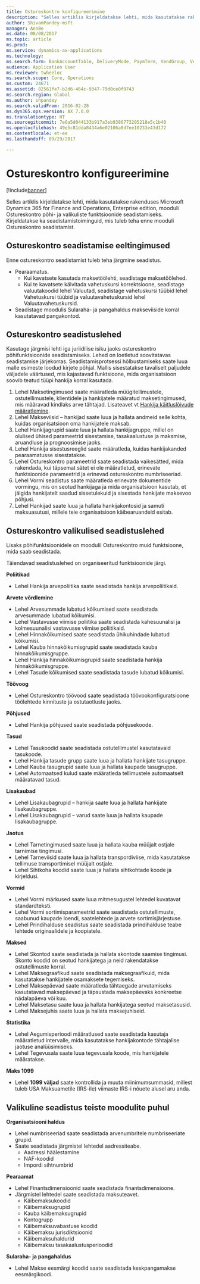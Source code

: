 ```yaml
---
title: Ostureskontro konfigureerimine
description: "Selles artiklis kirjeldatakse lehti, mida kasutatakse rakenduses Microsoft Dynamics 365 for Finance and Operations, Enterprise edition, mooduli Ostureskontro põhi- ja valikuliste funktsioonide seadistamiseks. Kirjeldatakse ka seadistamistoiminguid, mis tuleb teha enne mooduli Ostureskontro seadistamist."
author: ShivamPandey-msft
manager: AnnBe
ms.date: 08/08/2017
ms.topic: article
ms.prod: 
ms.service: dynamics-ax-applications
ms.technology: 
ms.search.form: BankAccountTable, DeliveryMode, PaymTerm, VendGroup, VendParameters, VendPaymMode, VendTable
audience: Application User
ms.reviewer: twheeloc
ms.search.scope: Core, Operations
ms.custom: 24671
ms.assetid: 82561fe7-b2d6-464c-9347-79d0ce0f9743
ms.search.region: Global
ms.author: shpandey
ms.search.validFrom: 2016-02-28
ms.dyn365.ops.version: AX 7.0.0
ms.translationtype: HT
ms.sourcegitcommit: 7e0a5d044133b917a3eb9386773205218e5c1b40
ms.openlocfilehash: 49e5c81dda8434a6e02106a8d7ee10233e43d172
ms.contentlocale: et-ee
ms.lasthandoff: 09/29/2017

---
```


# <a name="configure-accounts-payable"></a>Ostureskontro konfigureerimine

[!include[banner](../includes/banner.md)]


Selles artiklis kirjeldatakse lehti, mida kasutatakse rakenduses Microsoft Dynamics 365 for Finance and Operations, Enterprise edition, mooduli Ostureskontro põhi- ja valikuliste funktsioonide seadistamiseks. Kirjeldatakse ka seadistamistoiminguid, mis tuleb teha enne mooduli Ostureskontro seadistamist.

<a name="prerequisites-for-accounts-payable-setup"></a>Ostureskontro seadistamise eeltingimused
----------------------------------------

Enne ostureskontro seadistamist tuleb teha järgmine seadistus.

-   Pearaamatus.
    -   Kui kavatsete kasutada maksetöölehti, seadistage maksetöölehed.
    -   Kui te kavatsete käivitada vahetuskursi korrektsioone, seadistage valuutakoodid lehel Valuutad, seadistage vahetuskursi tüübid lehel Vahetuskursi tüübid ja valuutavahetuskursid lehel Valuutavahetuskursid.
-   Seadistage moodulis Sularaha- ja pangahaldus makseviiside korral kasutatavad pangakontod.

## <a name="setup-pages-for-accounts-payable"></a>Ostureskontro seadistuslehed

Kasutage järgmisi lehti iga juriidilise isiku jaoks ostureskontro põhifunktsioonide seadistamiseks. Lehed on loetletud soovitatavas seadistamise järjekorras. Seadistamisprotsessi hõlbustamiseks saate luua malle esimeste loodud kirjete põhjal. Mallis sisestatakse tavaliselt paljudele väljadele väärtused, mis kajastavad funktsioone, mida organisatsioon soovib teatud tüüpi hankija korral kasutada.
1.  Lehel Maksetingimused saate määratleda müügitellimustele, ostutellimustele, klientidele ja hankijatele määratud maksetingimused, mis määravad kindlaks arve tähtajad. Lisateavet vt [Hankija käitluslõivude määratlemine](tasks/define-vendor-payment-fees.md).
2.  Lehel Makseviisid – hankijad saate luua ja hallata andmeid selle kohta, kuidas organisatsioon oma hankijatele maksab.
3.  Lehel Hankijagrupid saate luua ja hallata hankijagruppe, millel on olulised ühised parameetrid sisestamise, tasakaalustuse ja maksmise, aruandluse ja prognoosimise jaoks.
4.  Lehel Hankija sisestusreeglid saate määratleda, kuidas hankijakanded pearaamatusse sisestatakse.
5.  Lehel Ostureskontro parameetrid saate seadistada vaikesätted, mida rakendada, kui täpsemat sätet ei ole määratletud, erinevate funktsioonide parameetrid ja erinevad ostureskontro numbriseeriad.
6.  Lehel Vormi seadistus saate määratleda erinevate dokumentide vormingu, mis on seotud hankijaga ja mida organisatsioon kasutab, et jälgida hankijatelt saadud sissetulekuid ja sisestada hankijate maksevoo põhjusi.
7.  Lehel Hankijad saate luua ja hallata hankijakontosid ja samuti maksuasutusi, millele teie organisatsioon käibearuandeid esitab.

## <a name="optional-setup-pages-for-accounts-payable"></a>Ostureskontro valikulised seadistuslehed
Lisaks põhifunktsioonidele on moodulil Ostureskontro muid funktsioone, mida saab seadistada.

Täiendavad seadistuslehed on organiseeritud funktsioonide järgi.

**Poliitikad**
-   Lehel Hankija arvepoliitika saate seadistada hankija arvepoliitikaid.

**Arvete võrdlemine**

-   Lehel Arvesummade lubatud kõikumised saate seadistada arvesummade lubatud kõikumisi.
-   Lehel Vastavusse viimise poliitika saate seadistada kahesuunalisi ja kolmesuunalisi vastavusse viimise poliitikaid.
-   Lehel Hinnakõikumised saate seadistada ühikuhindade lubatud kõikumisi.
-   Lehel Kauba hinnakõikumisgrupid saate seadistada kauba hinnakõikumisgruppe.
-   Lehel Hankija hinnakõikumisgrupid saate seadistada hankija hinnakõikumisgruppe.
-   Lehel Tasude kõikumised saate seadistada tasude lubatud kõikumisi.

**Töövoog**

-   Lehel Ostureskontro töövood saate seadistada töövookonfiguratsioone töölehtede kinnituste ja ostutaotluste jaoks.

**Põhjused**

-   Lehel Hankija põhjused saate seadistada põhjusekoode.

**Tasud**

-   Lehel Tasukoodid saate seadistada ostutellimustel kasutatavaid tasukoode.
-   Lehel Hankija tasude grupp saate luua ja hallata hankijate tasugruppe.
-   Lehel Kauba tasugrupid  saate luua ja hallata kaupade tasugruppe.
-   Lehel Automaatsed kulud saate määratleda tellimustele automaatselt määratavad tasud.

**Lisakaubad**

-   Lehel Lisakaubagrupid – hankija saate luua ja hallata hankijate lisakaubagruppe.
-   Lehel Lisakaubagrupid – varud saate luua ja hallata kaupade lisakaubagruppe.

**Jaotus**

-   Lehel Tarnetingimused saate luua ja hallata kauba müüjalt ostjale tarnimise tingimusi.
-   Lehel Tarneviisid saate luua ja hallata transpordiviise, mida kasutatakse tellimuse transportimisel müüjalt ostjale.
-   Lehel Sihtkoha koodid saate luua ja hallata sihtkohtade koode ja kirjeldusi.

**Vormid**

-   Lehel Vormi märkused saate luua mitmesugustel lehtedel kuvatavat standardteksti.
-   Lehel Vormi sortimisparameetrid saate seadistada ostutellimuste, saabunud kaupade loendi, saatelehtede ja arvete sortimisjärjestuse.
-   Lehel Prindihalduse seadistus saate seadistada prindihalduse teabe lehtede originaalidele ja koopiatele.

**Maksed**

-   Lehel Skontod saate seadistada ja hallata skontode saamise tingimusi. Skonto koodid on seotud hankijatega ja neid rakendatakse ostutellimuste korral.
-   Lehel Maksegraafikud saate seadistada maksegraafikuid, mida kasutatakse hankijatele osamaksete tegemiseks.
-   Lehel Maksepäevad  saate määratleda tähtaegade arvutamiseks kasutatavad maksepäevad ja täpsustada maksepäevaks konkreetse nädalapäeva või kuu.
-   Lehel Maksetasu saate luua ja hallata hankijatega seotud maksetasusid.
-   Lehel Maksejuhis saate luua ja hallata maksejuhiseid.

**Statistika**

-   Lehel Aegumisperioodi määratlused saate seadistada kasutaja määratletud intervalle, mida kasutatakse hankijakontode tähtajalise jaotuse analüüsimiseks.
-   Lehel Tegevusala saate luua tegevusala koode, mis hankijatele määratakse.

**Maks 1099**

-   Lehel **1099 väljad** saate kontrollida ja muuta miinimumsummasid, millest tuleb USA Maksuametile (IRS-ile) viimaste IRS-i nõuete alusel aru anda.

## <a name="optional-setup-for-other-modules"></a>**Valikuline seadistus teiste moodulite puhul**
**Organisatsiooni haldus**

-   Lehel numbriseeriad saate seadistada arvenumbritele numbriseeriate grupid.
-   Saate seadistada järgmistel lehtedel aadressiteabe.
    -   Aadressi häälestamine
    -   NAF-koodid
    -   Impordi sihtnumbrid

**Pearaamat**

-   Lehel Finantsdimensioonid saate seadistada finantsdimensioone.
-   Järgmistel lehtedel saate seadistada maksuteavet.
    -   Käibemaksukoodid
    -   Käibemaksugrupid
    -   Kauba käibemaksugrupid
    -   Kontogrupp
    -   Käibemaksuvabastuse koodid
    -   Käibemaksu jurisdiktsioonid
    -   Käibemaksuhaldurid
    -   Käibemaksu tasakaalustusperioodid

**Sularaha- ja pangahaldus**

-   Lehel Makse eesmärgi koodid saate seadistada keskpangamakse eesmärgikoodi.






